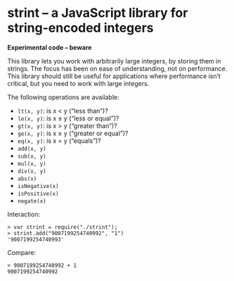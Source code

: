 # strint – a JavaScript library for string-encoded integers

**Experimental code – beware**

This library lets you work with arbitrarily large integers, by storing them in strings. The focus has been on ease of understanding, not on performance. This library should still be useful for applications where performance isn’t critical, but you need to work with large integers.

The following operations are available:

* `lt(x, y)`: is x < y (“less than”)?
* `le(x, y)`: is x ≤ y (“less or equal”)?
* `gt(x, y)`: is x > y (“greater than”)?
* `ge(x, y)`: is x ≥ y (“greater or equal”)?
* `eq(x, y)`: is x = y (“equals”)?
* `add(x, y)`
* `sub(x, y)`
* `mul(x, y)`
* `div(x, y)`
* `abs(x)`
* `isNegative(x)`
* `isPositive(x)`
* `negate(x)`

Interaction:

    > var strint = require("./strint");
    > strint.add("9007199254740992", "1")
    '9007199254740993'

Compare:

    > 9007199254740992 + 1
    9007199254740992
